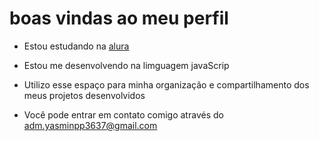  # boas vindas ao meu perfil

- Estou estudando na [alura](https://www.alura.com.br)

- Estou me desenvolvendo na limguagem javaScrip

- Utilizo esse espaço para minha organização e compartilhamento dos meus projetos desenvolvidos

- Você pode entrar em contato comigo através do adm.yasminpp3637@gmail.com
